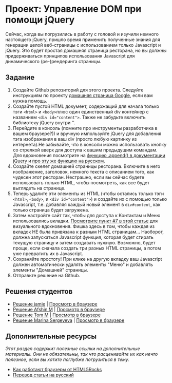 # Проект: Управление DOM при помощи jQuery

Сейчас, когда вы погрузились в работу с головой и изучили немного настоящего jQuery, пришло время применить полученные знания для генерации целой веб-страницы с использованием только Javascript и jQuery. Это будет простая домашняя страница ресторана, но вы должны придерживаться принципов использования Javascript для динамического (ре-)рендеринга страницы.

## Задание

1. Создайте Github репозиторий для этого проекта. Следуйте инструкциям по проекту [домашняя страница Google](/web-development-101/html-css), если вам нужна помощь.
2. Создайте пустой HTML документ, содержащий для начала только тэги `<html>` и `<body>`плюс один единственный div контейнер с названием `<div id="content">`. Также не забудьте включить библиотеку jQuery внутри '<head>'.
3. Перейдите в консоль (помните про инструменты разработчика в вашем браузере?)) и вручную импользуйте jQuery для добавления тэга изображения в ваш div (просто любую картинку из интернета).Не забывайте, что в консоли можно использовать кнопку со стрелкой вверх для доступа к вашим предыдущим командам. Для вдохновения посмотрите на [функцию .append() в документации jQuery](https://api.jquery.com/append/) и [про эту же функцию на русском](http://jquery-docs.ru/Manipulation/append/).
4. Создайте скелет домашней страницы ресторана. Включите в него изображение, заголовок, немного текста с описанием того, как чудесен этот ресторан. Нестрашно, если вы сейчас будете использовать только HTML, чтобы посмотреть, как все будет выглядеть на странице.
5. Теперь удалите эти элементы из HTML (чтобы остались только тэги `<html>`, `<body>`, и `<div id="content">`) и создайте их с помощью только Javascript, т.е. добавляя каждый новый элемент в `div#content`, как только страница будет загружена.
6. Затем настройте сайт так, чтобы для доступа к Контактам и Меню использовались вкладки. [Посмотрите пункт #7 в этой статье](http://www.hongkiat.com/blog/50-nice-clean-css-tab-based-navigation-scripts/) для визуального вдохновения. Фишка здесь в том, чтобы каждая из вкладок НЕ была привязана к разным HTML страницам... Наоборот, должна запускаться Javascript функция, которая будет стирать текущую страницу и затем создавать нужную. Возможно, будет проще, если сначала создать три разных HTML страницы, а потом уже превратить их в Javascript.
7. Сохраняйте простоту! При клике на другую вкладку ваш Javascript должен автоматически удалять элементы "Меню" и добавлять элементы "Домашней" страницы.
8. Отправьте решение на Github.

## Решения студентов

* [Решение jamie](https://github.com/Jberczel/odin-javascript/tree/master/restaurant) | [Просмотр в браузере](http://htmlpreview.github.io/?https://github.com/Jberczel/odin-javascript/blob/master/restaurant/index.html)
* [Решение Afshin M](https://github.com/afshinator/js-tabbedPane) | [Просмотр в браузере](http://htmlpreview.github.io/?https://github.com/afshinator/js-tabbedPane/blob/master/index.html)
* [Решение Tom M](https://github.com/tim5046/projectOdin/tree/master/Javascript/Project2) | [Просмотр в браузере](http://htmlpreview.github.io/?https://github.com/tim5046/projectOdin/blob/master/Javascript/Project2/index.html)
* [Решение Marina Sergeyeva](https://github.com/imousterian/OdinProject/tree/master/Project5_2_DOM_jQuery) | [Просмотр в браузере](http://htmlpreview.github.io/?https://github.com/imousterian/OdinProject/blob/master/Project5_2_DOM_jQuery/index.html)


## Дополнительные ресурсы

_Этот раздел содержит полезные ссылки на дополнительные материалы. Они не обязательны, так что расценивайте их как нечто полезное, если вы хотите поглубже погрузиться в тему._

* [Как работают браузеры от HTML5Rocks](http://www.html5rocks.com/en/tutorials/internals/howbrowserswork/)
* [Перевод статьи на русский](http://habrahabr.ru/post/174057/)
